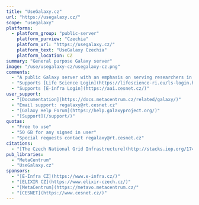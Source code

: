 ```yaml
---
title: "UseGalaxy.cz"
url: "https://usegalaxy.cz/"
scope: "usegalaxy"
platforms:
  - platform_group: "public-server"
    platform_purview: "Czechia"
    platform_url: "https://usegalaxy.cz/"
    platform_text: "UseGalaxy Czechia"
    platform_location: CZ
summary: "General purpose Galaxy server"
image: "/use/usegalaxy-cz/usegalaxy-cz.png"
comments:
  - "A public Galaxy server with an emphasis on serving researchers in Czechia."
  - "Supports [Life Science Login](https://lifescience-ri.eu/ls-login.html)"
  - "Supports [E-infra Login](https://aai.cesnet.cz/)"
user_support:
  - "[Documentation](https://docs.metacentrum.cz/related/galaxy/)"
  - "Email support: regalaxy@rt.cesnet.cz"
  - "[Galaxy Help Forum](https://help.galaxyproject.org/)"
  - "[Support](/support/)"
quotas:
  - "Free to use"
  - "50 GB for any signed in user"
  - "Special requests contact regalaxy@rt.cesnet.cz"
citations:
  - "[The Czech National Grid Infrastructure](http://stacks.iop.org/1742-6596/898/i=8/a=082042), J Chudoba, I Křenková, M Mulač, M Ruda and J Sitera. *Journal of Physics:* Conference Series, Volume 898, Track 6: Infrastructures, doi:10.1088/1742-6596/898/8/082042"
pub_libraries:
  - "MetaCentrum"
  - "UseGalaxy.cz"
sponsors:
  - "[E-Infra CZ](https://www.e-infra.cz/)"
  - "[ELIXIR CZ](https://www.elixir-czech.cz/)"
  - "[MetaCentrum](https://metavo.metacentrum.cz/"
  - "[CESNET](https://www.cesnet.cz/)"
---
```

